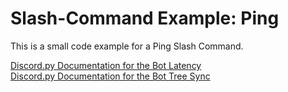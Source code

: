 # Slash-Command Example: Ping

This is a small code example for a Ping Slash Command.

[Discord.py Documentation for the Bot Latency](https://discordpy.readthedocs.io/en/stable/ext/commands/api.html?highlight=bot#discord.ext.commands.Bot.latency)\
[Discord.py Documentation for the Bot Tree Sync](https://discordpy.readthedocs.io/en/stable/interactions/api.html?highlight=sync#discord.app_commands.CommandTree.sync)
